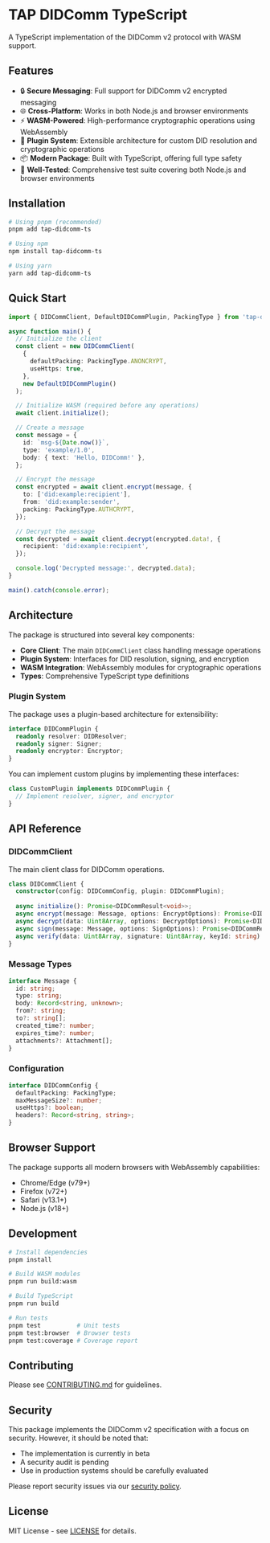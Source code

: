 # TAP DIDComm TypeScript

A TypeScript implementation of the DIDComm v2 protocol with WASM support.

## Features

- 🔒 **Secure Messaging**: Full support for DIDComm v2 encrypted messaging
- 🌐 **Cross-Platform**: Works in both Node.js and browser environments
- ⚡ **WASM-Powered**: High-performance cryptographic operations using WebAssembly
- 🔌 **Plugin System**: Extensible architecture for custom DID resolution and cryptographic operations
- 📦 **Modern Package**: Built with TypeScript, offering full type safety
- 🧪 **Well-Tested**: Comprehensive test suite covering both Node.js and browser environments

## Installation

```bash
# Using pnpm (recommended)
pnpm add tap-didcomm-ts

# Using npm
npm install tap-didcomm-ts

# Using yarn
yarn add tap-didcomm-ts
```

## Quick Start

```typescript
import { DIDCommClient, DefaultDIDCommPlugin, PackingType } from 'tap-didcomm-ts';

async function main() {
  // Initialize the client
  const client = new DIDCommClient(
    {
      defaultPacking: PackingType.ANONCRYPT,
      useHttps: true,
    },
    new DefaultDIDCommPlugin()
  );

  // Initialize WASM (required before any operations)
  await client.initialize();

  // Create a message
  const message = {
    id: `msg-${Date.now()}`,
    type: 'example/1.0',
    body: { text: 'Hello, DIDComm!' },
  };

  // Encrypt the message
  const encrypted = await client.encrypt(message, {
    to: ['did:example:recipient'],
    from: 'did:example:sender',
    packing: PackingType.AUTHCRYPT,
  });

  // Decrypt the message
  const decrypted = await client.decrypt(encrypted.data!, {
    recipient: 'did:example:recipient',
  });

  console.log('Decrypted message:', decrypted.data);
}

main().catch(console.error);
```

## Architecture

The package is structured into several key components:

- **Core Client**: The main `DIDCommClient` class handling message operations
- **Plugin System**: Interfaces for DID resolution, signing, and encryption
- **WASM Integration**: WebAssembly modules for cryptographic operations
- **Types**: Comprehensive TypeScript type definitions

### Plugin System

The package uses a plugin-based architecture for extensibility:

```typescript
interface DIDCommPlugin {
  readonly resolver: DIDResolver;
  readonly signer: Signer;
  readonly encryptor: Encryptor;
}
```

You can implement custom plugins by implementing these interfaces:

```typescript
class CustomPlugin implements DIDCommPlugin {
  // Implement resolver, signer, and encryptor
}
```

## API Reference

### DIDCommClient

The main client class for DIDComm operations.

```typescript
class DIDCommClient {
  constructor(config: DIDCommConfig, plugin: DIDCommPlugin);
  
  async initialize(): Promise<DIDCommResult<void>>;
  async encrypt(message: Message, options: EncryptOptions): Promise<DIDCommResult<Uint8Array>>;
  async decrypt(data: Uint8Array, options: DecryptOptions): Promise<DIDCommResult<Message>>;
  async sign(message: Message, options: SignOptions): Promise<DIDCommResult<Uint8Array>>;
  async verify(data: Uint8Array, signature: Uint8Array, keyId: string): Promise<DIDCommResult<boolean>>;
}
```

### Message Types

```typescript
interface Message {
  id: string;
  type: string;
  body: Record<string, unknown>;
  from?: string;
  to?: string[];
  created_time?: number;
  expires_time?: number;
  attachments?: Attachment[];
}
```

### Configuration

```typescript
interface DIDCommConfig {
  defaultPacking: PackingType;
  maxMessageSize?: number;
  useHttps?: boolean;
  headers?: Record<string, string>;
}
```

## Browser Support

The package supports all modern browsers with WebAssembly capabilities:

- Chrome/Edge (v79+)
- Firefox (v72+)
- Safari (v13.1+)
- Node.js (v18+)

## Development

```bash
# Install dependencies
pnpm install

# Build WASM modules
pnpm run build:wasm

# Build TypeScript
pnpm run build

# Run tests
pnpm test          # Unit tests
pnpm test:browser  # Browser tests
pnpm test:coverage # Coverage report
```

## Contributing

Please see [CONTRIBUTING.md](CONTRIBUTING.md) for guidelines.

## Security

This package implements the DIDComm v2 specification with a focus on security. However, it should be noted that:

- The implementation is currently in beta
- A security audit is pending
- Use in production systems should be carefully evaluated

Please report security issues via our [security policy](SECURITY.md).

## License

MIT License - see [LICENSE](LICENSE) for details. 